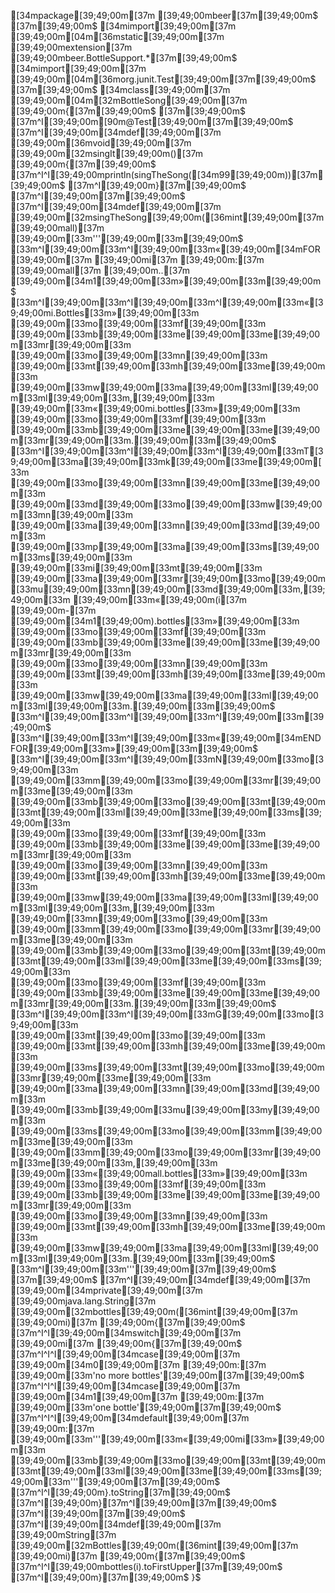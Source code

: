 [34mpackage[39;49;00m[37m [39;49;00mbeer[37m[39;49;00m$
[37m[39;49;00m$
[34mimport[39;49;00m[37m [39;49;00m[04m[36mstatic[39;49;00m[37m [39;49;00mextension[37m [39;49;00mbeer.BottleSupport.*[37m[39;49;00m$
[34mimport[39;49;00m[37m [39;49;00m[04m[36morg.junit.Test[39;49;00m[37m[39;49;00m$
[37m[39;49;00m$
[34mclass[39;49;00m[37m [39;49;00m[04m[32mBottleSong[39;49;00m[37m [39;49;00m{[37m[39;49;00m$
[37m[39;49;00m$
[37m^I[39;49;00m[90m@Test[39;49;00m[37m[39;49;00m$
[37m^I[39;49;00m[34mdef[39;49;00m[37m [39;49;00m[36mvoid[39;49;00m[37m [39;49;00m[32msingIt[39;49;00m()[37m [39;49;00m{[37m[39;49;00m$
[37m^I^I[39;49;00mprintln(singTheSong([34m99[39;49;00m))[37m[39;49;00m$
[37m^I[39;49;00m}[37m[39;49;00m$
[37m^I[39;49;00m[37m[39;49;00m$
[37m^I[39;49;00m[34mdef[39;49;00m[37m [39;49;00m[32msingTheSong[39;49;00m([36mint[39;49;00m[37m [39;49;00mall)[37m [39;49;00m[33m'''[39;49;00m[33m[39;49;00m$
[33m^I[39;49;00m[33m^I[39;49;00m[33m«[39;49;00m[34mFOR[39;49;00m[37m [39;49;00mi[37m [39;49;00m:[37m [39;49;00mall[37m [39;49;00m..[37m [39;49;00m[34m1[39;49;00m[33m»[39;49;00m[33m[39;49;00m$
[33m^I[39;49;00m[33m^I[39;49;00m[33m^I[39;49;00m[33m«[39;49;00mi.Bottles[33m»[39;49;00m[33m [39;49;00m[33mo[39;49;00m[33mf[39;49;00m[33m [39;49;00m[33mb[39;49;00m[33me[39;49;00m[33me[39;49;00m[33mr[39;49;00m[33m [39;49;00m[33mo[39;49;00m[33mn[39;49;00m[33m [39;49;00m[33mt[39;49;00m[33mh[39;49;00m[33me[39;49;00m[33m [39;49;00m[33mw[39;49;00m[33ma[39;49;00m[33ml[39;49;00m[33ml[39;49;00m[33m,[39;49;00m[33m [39;49;00m[33m«[39;49;00mi.bottles[33m»[39;49;00m[33m [39;49;00m[33mo[39;49;00m[33mf[39;49;00m[33m [39;49;00m[33mb[39;49;00m[33me[39;49;00m[33me[39;49;00m[33mr[39;49;00m[33m.[39;49;00m[33m[39;49;00m$
[33m^I[39;49;00m[33m^I[39;49;00m[33m^I[39;49;00m[33mT[39;49;00m[33ma[39;49;00m[33mk[39;49;00m[33me[39;49;00m[33m [39;49;00m[33mo[39;49;00m[33mn[39;49;00m[33me[39;49;00m[33m [39;49;00m[33md[39;49;00m[33mo[39;49;00m[33mw[39;49;00m[33mn[39;49;00m[33m [39;49;00m[33ma[39;49;00m[33mn[39;49;00m[33md[39;49;00m[33m [39;49;00m[33mp[39;49;00m[33ma[39;49;00m[33ms[39;49;00m[33ms[39;49;00m[33m [39;49;00m[33mi[39;49;00m[33mt[39;49;00m[33m [39;49;00m[33ma[39;49;00m[33mr[39;49;00m[33mo[39;49;00m[33mu[39;49;00m[33mn[39;49;00m[33md[39;49;00m[33m,[39;49;00m[33m [39;49;00m[33m«[39;49;00m(i[37m [39;49;00m-[37m [39;49;00m[34m1[39;49;00m).bottles[33m»[39;49;00m[33m [39;49;00m[33mo[39;49;00m[33mf[39;49;00m[33m [39;49;00m[33mb[39;49;00m[33me[39;49;00m[33me[39;49;00m[33mr[39;49;00m[33m [39;49;00m[33mo[39;49;00m[33mn[39;49;00m[33m [39;49;00m[33mt[39;49;00m[33mh[39;49;00m[33me[39;49;00m[33m [39;49;00m[33mw[39;49;00m[33ma[39;49;00m[33ml[39;49;00m[33ml[39;49;00m[33m.[39;49;00m[33m[39;49;00m$
[33m^I[39;49;00m[33m^I[39;49;00m[33m^I[39;49;00m[33m[39;49;00m$
[33m^I[39;49;00m[33m^I[39;49;00m[33m«[39;49;00m[34mENDFOR[39;49;00m[33m»[39;49;00m[33m[39;49;00m$
[33m^I[39;49;00m[33m^I[39;49;00m[33mN[39;49;00m[33mo[39;49;00m[33m [39;49;00m[33mm[39;49;00m[33mo[39;49;00m[33mr[39;49;00m[33me[39;49;00m[33m [39;49;00m[33mb[39;49;00m[33mo[39;49;00m[33mt[39;49;00m[33mt[39;49;00m[33ml[39;49;00m[33me[39;49;00m[33ms[39;49;00m[33m [39;49;00m[33mo[39;49;00m[33mf[39;49;00m[33m [39;49;00m[33mb[39;49;00m[33me[39;49;00m[33me[39;49;00m[33mr[39;49;00m[33m [39;49;00m[33mo[39;49;00m[33mn[39;49;00m[33m [39;49;00m[33mt[39;49;00m[33mh[39;49;00m[33me[39;49;00m[33m [39;49;00m[33mw[39;49;00m[33ma[39;49;00m[33ml[39;49;00m[33ml[39;49;00m[33m,[39;49;00m[33m [39;49;00m[33mn[39;49;00m[33mo[39;49;00m[33m [39;49;00m[33mm[39;49;00m[33mo[39;49;00m[33mr[39;49;00m[33me[39;49;00m[33m [39;49;00m[33mb[39;49;00m[33mo[39;49;00m[33mt[39;49;00m[33mt[39;49;00m[33ml[39;49;00m[33me[39;49;00m[33ms[39;49;00m[33m [39;49;00m[33mo[39;49;00m[33mf[39;49;00m[33m [39;49;00m[33mb[39;49;00m[33me[39;49;00m[33me[39;49;00m[33mr[39;49;00m[33m.[39;49;00m[33m[39;49;00m$
[33m^I[39;49;00m[33m^I[39;49;00m[33mG[39;49;00m[33mo[39;49;00m[33m [39;49;00m[33mt[39;49;00m[33mo[39;49;00m[33m [39;49;00m[33mt[39;49;00m[33mh[39;49;00m[33me[39;49;00m[33m [39;49;00m[33ms[39;49;00m[33mt[39;49;00m[33mo[39;49;00m[33mr[39;49;00m[33me[39;49;00m[33m [39;49;00m[33ma[39;49;00m[33mn[39;49;00m[33md[39;49;00m[33m [39;49;00m[33mb[39;49;00m[33mu[39;49;00m[33my[39;49;00m[33m [39;49;00m[33ms[39;49;00m[33mo[39;49;00m[33mm[39;49;00m[33me[39;49;00m[33m [39;49;00m[33mm[39;49;00m[33mo[39;49;00m[33mr[39;49;00m[33me[39;49;00m[33m,[39;49;00m[33m [39;49;00m[33m«[39;49;00mall.bottles[33m»[39;49;00m[33m [39;49;00m[33mo[39;49;00m[33mf[39;49;00m[33m [39;49;00m[33mb[39;49;00m[33me[39;49;00m[33me[39;49;00m[33mr[39;49;00m[33m [39;49;00m[33mo[39;49;00m[33mn[39;49;00m[33m [39;49;00m[33mt[39;49;00m[33mh[39;49;00m[33me[39;49;00m[33m [39;49;00m[33mw[39;49;00m[33ma[39;49;00m[33ml[39;49;00m[33ml[39;49;00m[33m.[39;49;00m[33m[39;49;00m$
[33m^I[39;49;00m[33m'''[39;49;00m[37m[39;49;00m$
[37m[39;49;00m$
[37m^I[39;49;00m[34mdef[39;49;00m[37m [39;49;00m[34mprivate[39;49;00m[37m [39;49;00mjava.lang.String[37m [39;49;00m[32mbottles[39;49;00m([36mint[39;49;00m[37m [39;49;00mi)[37m [39;49;00m{[37m[39;49;00m$
[37m^I^I[39;49;00m[34mswitch[39;49;00m[37m [39;49;00mi[37m [39;49;00m{[37m[39;49;00m$
[37m^I^I^I[39;49;00m[34mcase[39;49;00m[37m [39;49;00m[34m0[39;49;00m[37m [39;49;00m:[37m [39;49;00m[33m'no more bottles'[39;49;00m[37m[39;49;00m$
[37m^I^I^I[39;49;00m[34mcase[39;49;00m[37m [39;49;00m[34m1[39;49;00m[37m [39;49;00m:[37m [39;49;00m[33m'one bottle'[39;49;00m[37m[39;49;00m$
[37m^I^I^I[39;49;00m[34mdefault[39;49;00m[37m [39;49;00m:[37m [39;49;00m[33m'''[39;49;00m[33m«[39;49;00mi[33m»[39;49;00m[33m [39;49;00m[33mb[39;49;00m[33mo[39;49;00m[33mt[39;49;00m[33mt[39;49;00m[33ml[39;49;00m[33me[39;49;00m[33ms[39;49;00m[33m'''[39;49;00m[37m[39;49;00m$
[37m^I^I[39;49;00m}.toString[37m[39;49;00m$
[37m^I[39;49;00m}[37m^I[39;49;00m[37m[39;49;00m$
[37m^I[39;49;00m[37m[39;49;00m$
[37m^I[39;49;00m[34mdef[39;49;00m[37m [39;49;00mString[37m [39;49;00m[32mBottles[39;49;00m([36mint[39;49;00m[37m [39;49;00mi)[37m [39;49;00m{[37m[39;49;00m$
[37m^I^I[39;49;00mbottles(i).toFirstUpper[37m[39;49;00m$
[37m^I[39;49;00m}[37m[39;49;00m$
}$

